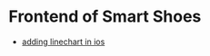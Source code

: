 # Frontend of Smart Shoes

- [adding linechart in ios](https://medium.com/devtechie/new-in-swiftui-4-line-chart-429a81f6d5d2)